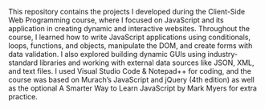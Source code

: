 This repository contains the projects I developed during the Client-Side Web Programming course, where I focused on JavaScript and its application in creating dynamic and interactive websites. Throughout the course, I learned how to write JavaScript applications using conditionals, loops, functions, and objects, manipulate the DOM, and create forms with data validation. I also explored building dynamic GUIs using industry-standard libraries and working with external data sources like JSON, XML, and text files. I used Visual Studio Code & Notepad++ for coding, and the course was based on Murach’s JavaScript and jQuery (4th edition) as well as the optional A Smarter Way to Learn JavaScript by Mark Myers for extra practice.

